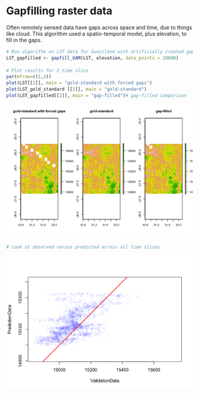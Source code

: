 Gapfilling raster data
================


Often remotely sensed data have gaps across space and time, due to things like cloud. This algorithm used a spatio-temporal model, plus elevation, to fill in the gaps.


``` r
# Run algorithm on LST data for Swaziland with artificially created gaps (LST)
LST_gapfilled <- gapfill_GAM(LST, elevation, data_points = 20000)

# Plot results for 1 time slice
par(mfrow=c(1,3))
plot(LST[[2]], main = "gold-standard with forced gaps")
plot(LST_gold_standard [[2]], main = "gold-standard")
plot(LST_gapfilled[[2]], main = "gap-filled")# gap-filled comparison
```

![](gapfilling_example_files/figure-markdown_github/unnamed-chunk-2-1.png)

``` r
# Look at observed versus predicted across all time slices
```

![](gapfilling_example_files/figure-markdown_github/unnamed-chunk-3-1.png)
